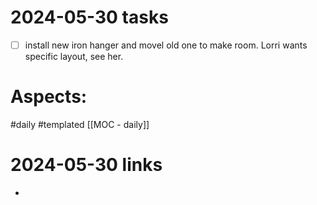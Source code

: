 
# 2024-05-30 tasks

- [ ] install new iron hanger and movel old one to make room.  Lorri wants specific layout, see her.

# Aspects:
#daily #templated
[[MOC - daily]]

# 2024-05-30 links
- 


